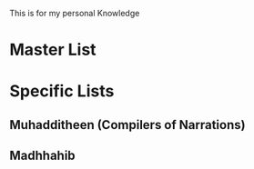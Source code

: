 This is for my personal Knowledge

# Master List

# Specific Lists
## Muhadditheen (Compilers of Narrations)

## Madhhahib